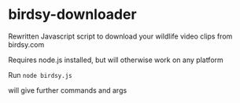# birdsy-downloader
Rewritten Javascript script to download your wildlife video clips from birdsy.com

Requires node.js installed, but will otherwise work on any platform

Run `node birdsy.js`


will give further commands and args